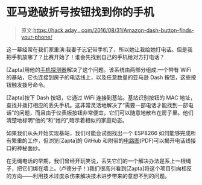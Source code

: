 # 亚马逊破折号按钮找到你的手机

> 原文:[https://hack aday . com/2016/08/31/Amazon-dash-button-finds-your-phone/](https://hackaday.com/2016/08/31/amazon-dash-button-finds-your-phone/)

这一幕经常在我们家重演:我妻子忘记带手机了，所以她让我给她打电话。但是我把手机放哪了？比赛开始了！谁会先找到自己的手机给对方打电话？

[Zapta]用他的[手机探测器](https://github.com/zapta/arm/tree/master/phone-finder)解决了这个问题。该系统由两部分组成:一个带有 WiFi 的基站，它也连接到房子的电话线上，以及任意数量的亚马逊 Dash 按钮，这些按钮触发拨号命令。

[Zapta]按下 Dash 按钮，它通过 WiFi 连接到基站。基站识别按钮的 MAC 地址，查找并拨打相应的丢失手机。这非常灵活地解决了“需要一部电话才能找到一部电话”的问题，而且由于仪表板按钮非常便宜，它们可以随意地散布在房子里。他们清楚地标明“他的”和“她的”,暗示着相似的家庭动态。

如果我们从头开始实现基站，我们可能会试图找出一个 ESP8266 如何能够完成所有繁重的工作，但浏览[Zapta]的 GitHub 和附带的[电路图](https://github.com/zapta/arm/blob/master/phone-finder/eagle/phone-finder-schematic.pdf)(PDF)可以揭开电话线接口的神秘面纱。

在无绳电话的早期，我们曾经开玩笑说，丢失它们的一个解决办法是系上一根绳子，把它们绑在墙上。(卢德分子！)我们很高兴看到[Zapta]将这个项目引向相反的方向——利用技术过度杀伤来解决技术进步带来的意想不到的问题。